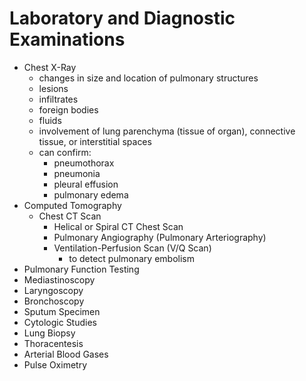 # Laboratory and Diagnostic Examinations
- Chest X-Ray
    - changes in size and location of pulmonary structures
    - lesions
    - infiltrates
    - foreign bodies
    - fluids
    - involvement of lung parenchyma (tissue of organ), connective tissue, or interstitial spaces
    - can confirm:
        - pneumothorax
        - pneumonia
        - pleural effusion
        - pulmonary edema
- Computed Tomography
    - Chest CT Scan
        - Helical or Spiral CT Chest Scan
        - Pulmonary Angiography (Pulmonary Arteriography)
        - Ventilation-Perfusion Scan (V/Q Scan)
            - to detect pulmonary embolism
- Pulmonary Function Testing
- Mediastinoscopy
- Laryngoscopy
- Bronchoscopy
- Sputum Specimen
- Cytologic Studies
- Lung Biopsy
- Thoracentesis
- Arterial Blood Gases
- Pulse Oximetry